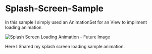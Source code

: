 # Splash-Screen-Sample
In this sample I simply used an AnimationSet  for an View to impliment loading animation.

![Splash Screen Loading Animation - Future Image](https://3.bp.blogspot.com/-4ZOKSyaXDCY/Vn96mHGDT5I/AAAAAAAAJzA/XDbtLl0sfT8/s1600/Splash%2BScreen%2BLoading%2BAnimation%2BSample%2B-%2BFuture%2BImage.gif)

Here I Shared my splash screen loading sample animation.
